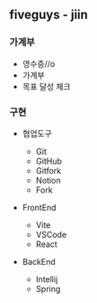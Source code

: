 ## fiveguys - jiin

### 가계부
* 영수증//o
* 가계부
* 목표 달성 체크

### 구현

- 협업도구

  - Git
  - GitHub
  - Gitfork
  - Notion
  - Fork

- FrontEnd

  - Vite
  - VSCode
  - React

- BackEnd
  - Intellij
  - Spring
